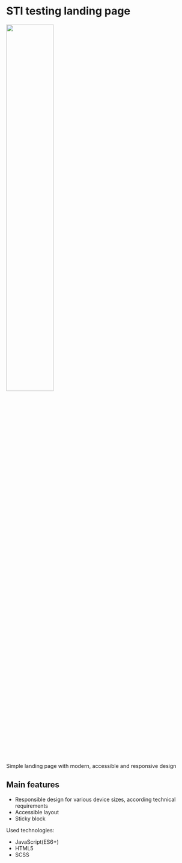 # STI testing landing page

 <img display="inline" src="./readme_assets/thumbnail.png" width="50%">

Simple landing page with modern, accessible and responsive design

## Main features

- Responsible design for various device sizes, according technical requirements
- Accessible layout
- Sticky block

Used technologies:

- JavaScript(ES6+)
- HTML5
- SCSS


